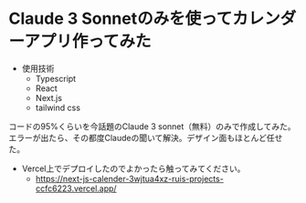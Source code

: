# Claude 3 Sonnetのみを使ってカレンダーアプリ作ってみた

- 使用技術
  -   Typescript
  -   React
  -   Next.js
  -   tailwind css
 
コードの95%くらいを今話題のClaude 3 sonnet（無料）のみで作成してみた。エラーが出たら、その都度Claudeの聞いて解決。デザイン面もほとんど任せた。
- Vercel上でデプロイしたのでよかったら触ってみてください。
  -  https://next-js-calender-3wjtua4xz-ruis-projects-ccfc6223.vercel.app/
